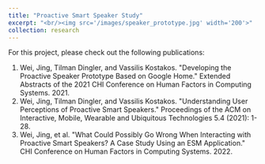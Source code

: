 ```yaml
---
title: "Proactive Smart Speaker Study"
excerpt: "<br/><img src='/images/speaker_prototype.jpg' width='200'>"
collection: research
---
```

For this project, please check out the following publications:
1. Wei, Jing, Tilman Dingler, and Vassilis Kostakos. "Developing the Proactive Speaker Prototype Based on Google Home." Extended Abstracts of the 2021 CHI Conference on Human Factors in Computing Systems. 2021.
2. Wei, Jing, Tilman Dingler, and Vassilis Kostakos. "Understanding User Perceptions of Proactive Smart Speakers." Proceedings of the ACM on Interactive, Mobile, Wearable and Ubiquitous Technologies 5.4 (2021): 1-28.
3. Wei, Jing, et al. "What Could Possibly Go Wrong When Interacting with Proactive Smart Speakers? A Case Study Using an ESM Application." CHI Conference on Human Factors in Computing Systems. 2022.
